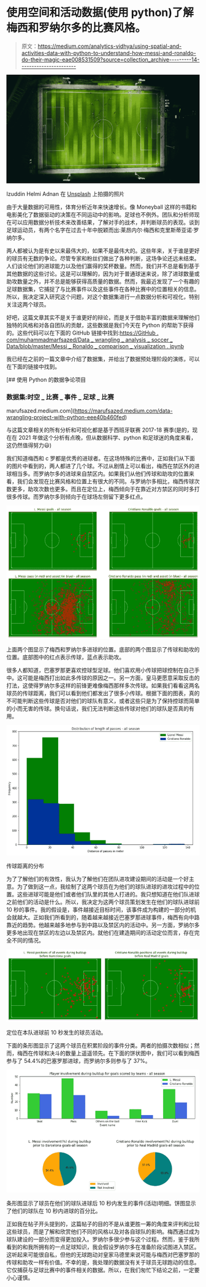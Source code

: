 # 使用空间和活动数据(使用 python)了解梅西和罗纳尔多的比赛风格。

> 原文：<https://medium.com/analytics-vidhya/using-spatial-and-activities-data-with-python-to-understand-how-messi-and-ronaldo-do-their-magic-eae008531509?source=collection_archive---------14----------------------->

![](img/fe3a1ceb22f00c1a3fc01394ac6f828e.png)

Izuddin Helmi Adnan 在 [Unsplash](https://unsplash.com/s/photos/soccer?utm_source=unsplash&utm_medium=referral&utm_content=creditCopyText) 上拍摄的照片

由于大量数据的可用性，体育分析近年来快速增长。像 Moneyball 这样的书籍和电影美化了数据驱动的决策在不同运动中的影响。足球也不例外。团队和分析师现在可以应用数据分析技术来改善结果，了解对手的战术，并判断球员的表现。谈到足球运动员，有两个名字在过去十年中脱颖而出:莱昂内尔·梅西和克里斯蒂亚诺·罗纳尔多。

两人都被认为是有史以来最伟大的，如果不是最伟大的。这些年来，关于谁是更好的球员有无数的争论。尽管专家和粉丝们做出了各种判断，这场争论还远未结束。人们谈论他们的进球能力以及他们赢得的奖杯数量。然而，我们并不总是看到基于其他数据的这些讨论。这是可以理解的，因为对于普通球迷来说，除了进球数量或助攻数量之外，并不总是能够获得高质量的数据。然而，我最近发现了一个有趣的足球数据集，它捕捉了与比赛事件以及这些事件在各种比赛中的位置相关的信息。所以，我决定深入研究这个问题，对这个数据集进行一点数据分析和可视化，特别关注这两个球员。

好吧，这篇文章其实不是关于谁更好的辩论，而是关于借助丰富的数据来理解他们独特的风格和对各自团队的贡献，这些数据是我们今天在 Python 的帮助下获得的。这些代码可以在下面的 GitHub 链接中找到:[https://GitHub . com/muhammadmarfsazed/Data _ wrangling _ analysis _ soccer _ Data/blob/master/Messi _ Ronaldo _ comparison _ visualization . ipynb](https://github.com/MuhammadMarufSazed/Data_wrangling_analysis_soccer_data/blob/master/Messi_Ronaldo_comparison_visualization.ipynb)

我已经在之前的一篇文章中介绍了数据集，并给出了数据预处理阶段的演练，可以在下面的链接中找到。

[](https://marufsazed.medium.com/data-wrangling-project-with-python-eee40b460fed) [## 使用 Python 的数据争论项目

### 数据集:时空 _ 比赛 _ 事件 _ 足球 _ 比赛

marufsazed.medium.com](https://marufsazed.medium.com/data-wrangling-project-with-python-eee40b460fed) 

与这篇文章相关的所有分析和可视化都是基于西班牙联赛 2017-18 赛季(是的，现在在 2021 年做这个分析有点晚，但从数据科学、python 和足球迷的角度来看，这仍然值得努力😃)

我们知道梅西和 c 罗都是优秀的进球者。在这场特殊的比赛中，正如我们从下面的图片中看到的，两人都进了几个球。不过从剧情上可以看出，梅西在禁区外的进球相当多。而罗纳尔多的进球来自禁区内。如果我们从他们传球和助攻的位置来看，我们会发现在比赛风格和位置上有很大的不同。与罗纳尔多相比，梅西传球次数更多，助攻次数也更多。而且在定位上，梅西倾向于在靠近对方禁区的同时多打很多传球。而罗纳尔多则倾向于在球场左侧留下更多红点。

![](img/d87c179b1d3043bd7339ccad70c8df4c.png)

上面两个图显示了梅西和罗纳尔多进球的位置。底部的两个图显示了传球和助攻的位置。底部图中的红点表示传球，蓝点表示助攻。

很多人都知道，巴塞罗那更喜欢控球型足球。他们喜欢用小传球把球控制在自己手中。这可能是梅西打出如此多传球的原因之一。另一方面，皇马更愿意采取反击的打法，这使得罗纳尔多这样的前锋更难像梅西那样多次传球。如果我们看看这两名球员的传球距离，我们可以看到他们都发出了很多小传球。根据下面的图表，真的不可能判断这些传球是否对他们的球队有意义，或者这些只是为了保持控球而简单的小而无害的传球。换句话说，我们无法判断这些传球对他们的球队是否真的有用。

![](img/fc676d992f71c29c4c87ff73a280606b.png)

传球距离的分布

为了了解他们的有效性，我认为了解他们在团队进攻建设期间的活动是一个好主意。为了做到这一点，我绘制了这两个球员在为他们的球队进球的进攻过程中的位置。这些进球可能是他们或者他们队里的其他人打进的。我只想知道在他们队进球之前他们的活动是什么。所以，我决定为这两个球员策划发生在他们的球队进球前 10 秒的事件。我的假设是，事件越接近目标时间，该事件成为构建的一部分的机会就越大。正如我们所看到的，随着越来越接近巴塞罗那进球事件，梅西有向中路靠近的趋势。他越来越多地参与到中路以及禁区内的活动中。另一方面，罗纳尔多更多地出现在禁区的左边以及禁区内。就他们在建造期间的活动定位而言，存在完全不同的情况。

![](img/69a7f9efba7b59c5506b157c1cecd3a2.png)

定位在本队进球前 10 秒发生的球员活动。

下面的条形图显示了这两个球员在积累阶段的事件分类。两者的拍摄次数相似；然而，梅西在传球和决斗的数量上遥遥领先。在下面的饼状图中，我们可以看到梅西参与了 54.4%的巴塞罗那进球，而罗纳尔多则参与了 37%。

![](img/62106f828cfa1fabf804b41315c16002.png)

条形图显示了球员在他们的球队进球后 10 秒内发生的事件(活动)明细。饼图显示了他们的球队在 10 秒内进球的百分比。

正如我在帖子开头提到的，这篇帖子的目的不是从谁更胜一筹的角度来评判和比较这些球员，而是了解和欣赏他们不同的风格以及对各自球队的影响。梅西通过成为球队建设的一部分而变得更加投入。罗纳尔多很少参与这个过程。然而，鉴于我所看到的和我所拥有的一点足球知识，我会假设罗纳尔多在准备阶段试图进入禁区。这听起来可能很自私，但他的无球跑动对皇家马德里来说可能与梅西对巴塞罗那的传球和助攻一样有价值。不幸的是，我处理的数据没有关于球员无球跑动的信息。它仅捕获与足球比赛中的事件相关的数据。所以，在我们匆忙下结论之前，一定要小心谨慎。